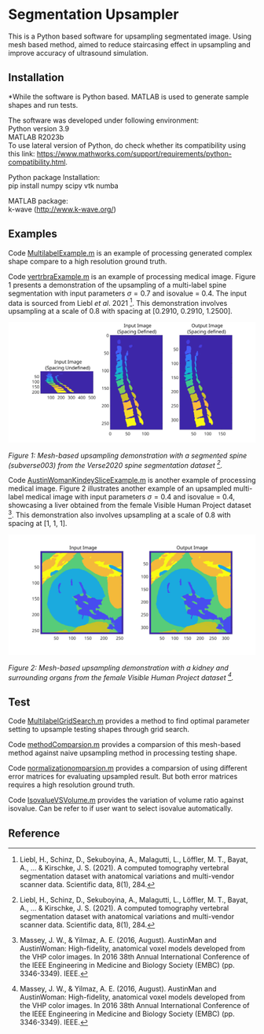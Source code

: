 
# Segmentation Upsampler

This is a Python based software for upsampling segmentated image. Using mesh based method, aimed to reduce staircasing effect in upsampling and improve accuracy of ultrasound simulation.
## Installation

*While the software is Python based. MATLAB is used to generate sample shapes and run tests.

The software was developed under following environment:\
Python version 3.9\
MATLAB R2023b\
To use lateral version of Python, do check whether its compatibility using this link: https://www.mathworks.com/support/requirements/python-compatibility.html.


Python package Installation:\
pip install numpy scipy vtk numba

MATLAB package:\
k-wave (http://www.k-wave.org/)

## Examples

Code [MultilabelExample.m](https://github.com/ucl-bug/segmentation-upsampler/blob/refinedStructure/MultilabelExample.m) is an example of processing generated complex shape compare to a high resolution ground truth.

Code [vertrbraExample.m](https://github.com/ucl-bug/segmentation-upsampler/blob/refinedStructure/vertebraExample.m) is an example of processing medical image. Figure 1 presents a demonstration of the upsampling of a multi-label spine segmentation with input parameters $\sigma = 0.7$ and isovalue = 0.4. The input data is sourced from Liebl $et$ $al$. 2021 [^1]. This demonstration involves upsampling at a scale of 0.8 with spacing at [0.2910, 0.2910, 1.2500]. 

![spineDemo](paper/figure/spineDemo.svg)

*Figure 1: Mesh-based upsampling demonstration with a segmented spine (subverse003) from the Verse2020 spine segmentation dataset [^1].*

Code [AustinWomanKindeySliceExample.m](https://github.com/ucl-bug/segmentation-upsampler/blob/refinedStructure/AustinWomanKindeySliceExample.m) is another example of processing medical image. Figure 2 illustrates another example of an upsampled multi-label medical image with input parameters $\sigma = 0.4$ and isovalue = 0.4, showcasing a liver obtained from the female Visible Human Project dataset [^2]. This demonstration also involves upsampling at a scale of 0.8 with spacing at [1, 1, 1].

![liverDemo](paper/figure/liverDemo.svg)

*Figure 2: Mesh-based upsampling demonstration with a kidney and surrounding organs from the female Visible Human Project dataset [^2].*

## Test

Code [MultilabelGridSearch.m](https://github.com/ucl-bug/segmentation-upsampler/blob/refinedStructure/MultilabelGridSearch.m) provides a method to find optimal parameter setting to upsample testing shapes through grid search.

Code [methodComparsion.m](https://github.com/ucl-bug/segmentation-upsampler/blob/refinedStructure/methodComparsion.m) provides a comparsion of this mesh-based method against naive upsampling method in processing testing shape.

Code [normalizationomparsion.m](https://github.com/ucl-bug/segmentation-upsampler/blob/refinedStructure/normalizationComparsion.m) provides a comparsion of using different error matrices for evaluating upsampled result. But both error matrices requires a high resolution ground truth.

Code [IsovalueVSVolume.m](https://github.com/ucl-bug/segmentation-upsampler/blob/refinedStructure/IsovalueVSVolume.m) provides the variation of volume ratio against isovalue. Can be refer to if user want to select isovalue automatically.


## Reference

[^1]:Liebl, H., Schinz, D., Sekuboyina, A., Malagutti, L., Löffler, M. T., Bayat, A., ... & Kirschke, J. S. (2021). A computed tomography vertebral segmentation dataset with anatomical variations and multi-vendor scanner data. Scientific data, 8(1), 284.
[^2]:Massey, J. W., & Yilmaz, A. E. (2016, August). AustinMan and AustinWoman: High-fidelity, anatomical voxel models developed from the VHP color images. In 2016 38th Annual International Conference of the IEEE Engineering in Medicine and Biology Society (EMBC) (pp. 3346-3349). IEEE.
